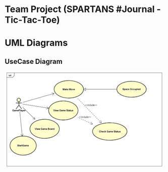 # Team Project (SPARTANS #Journal - Tic-Tac-Toe)
# UML Diagrams
## UseCase Diagram
![](images/UseCaseDiagram.jpg)
